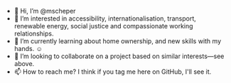 - 👋 Hi, I’m @mscheper
- 👀 I’m interested in accessibility, internationalisation, transport, renewable energy, social justice and compassionate working relationships.
- 🌱 I’m currently learning about home ownership, and new skills with my hands. ☺
- 💞️ I’m looking to collaborate on a project based on similar interests—see above.
- 📫 How to reach me? I think if you tag me here on GitHub, I'll see it.

<!---
mscheper/mscheper is a ✨ special ✨ repository because its `README.md` (this file) appears on your GitHub profile.
You can click the Preview link to take a look at your changes.
--->
